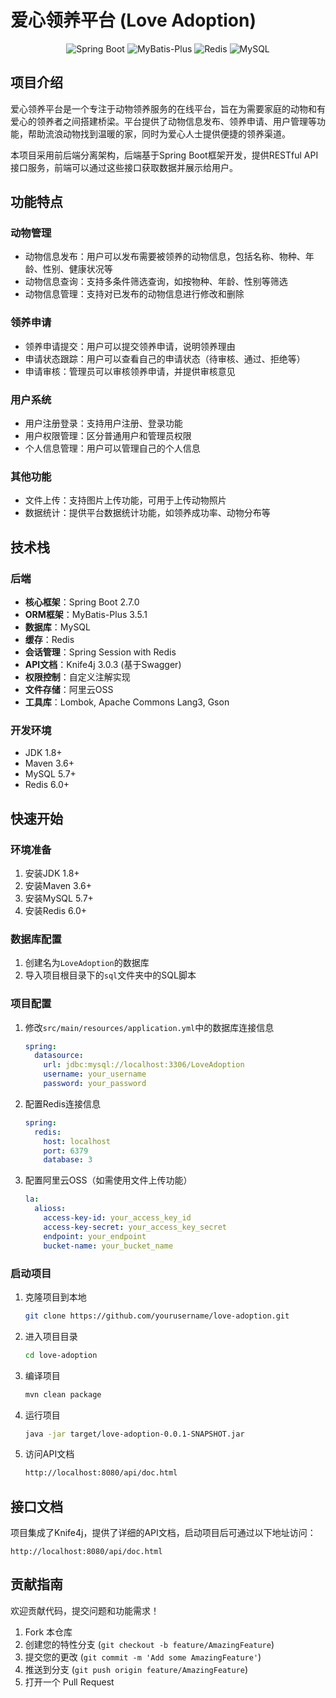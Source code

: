 # 爱心领养平台 (Love Adoption)

<p align="center">
  <img src="https://img.shields.io/badge/Spring%20Boot-2.7.0-brightgreen" alt="Spring Boot">
  <img src="https://img.shields.io/badge/MyBatis--Plus-3.5.1-blue" alt="MyBatis-Plus">
  <img src="https://img.shields.io/badge/Redis-latest-red" alt="Redis">
  <img src="https://img.shields.io/badge/MySQL-latest-orange" alt="MySQL">
</p>

## 项目介绍

爱心领养平台是一个专注于动物领养服务的在线平台，旨在为需要家庭的动物和有爱心的领养者之间搭建桥梁。平台提供了动物信息发布、领养申请、用户管理等功能，帮助流浪动物找到温暖的家，同时为爱心人士提供便捷的领养渠道。

本项目采用前后端分离架构，后端基于Spring Boot框架开发，提供RESTful API接口服务，前端可以通过这些接口获取数据并展示给用户。

## 功能特点

### 动物管理
- 动物信息发布：用户可以发布需要被领养的动物信息，包括名称、物种、年龄、性别、健康状况等
- 动物信息查询：支持多条件筛选查询，如按物种、年龄、性别等筛选
- 动物信息管理：支持对已发布的动物信息进行修改和删除

### 领养申请
- 领养申请提交：用户可以提交领养申请，说明领养理由
- 申请状态跟踪：用户可以查看自己的申请状态（待审核、通过、拒绝等）
- 申请审核：管理员可以审核领养申请，并提供审核意见

### 用户系统
- 用户注册登录：支持用户注册、登录功能
- 用户权限管理：区分普通用户和管理员权限
- 个人信息管理：用户可以管理自己的个人信息

### 其他功能
- 文件上传：支持图片上传功能，可用于上传动物照片
- 数据统计：提供平台数据统计功能，如领养成功率、动物分布等

## 技术栈

### 后端
- **核心框架**：Spring Boot 2.7.0
- **ORM框架**：MyBatis-Plus 3.5.1
- **数据库**：MySQL
- **缓存**：Redis
- **会话管理**：Spring Session with Redis
- **API文档**：Knife4j 3.0.3 (基于Swagger)
- **权限控制**：自定义注解实现
- **文件存储**：阿里云OSS
- **工具库**：Lombok, Apache Commons Lang3, Gson

### 开发环境
- JDK 1.8+
- Maven 3.6+
- MySQL 5.7+
- Redis 6.0+

## 快速开始

### 环境准备
1. 安装JDK 1.8+
2. 安装Maven 3.6+
3. 安装MySQL 5.7+
4. 安装Redis 6.0+

### 数据库配置
1. 创建名为`LoveAdoption`的数据库
2. 导入项目根目录下的`sql`文件夹中的SQL脚本

### 项目配置
1. 修改`src/main/resources/application.yml`中的数据库连接信息
   ```yaml
   spring:
     datasource:
       url: jdbc:mysql://localhost:3306/LoveAdoption
       username: your_username
       password: your_password
   ```

2. 配置Redis连接信息
   ```yaml
   spring:
     redis:
       host: localhost
       port: 6379
       database: 3
   ```

3. 配置阿里云OSS（如需使用文件上传功能）
   ```yaml
   la:
     alioss:
       access-key-id: your_access_key_id
       access-key-secret: your_access_key_secret
       endpoint: your_endpoint
       bucket-name: your_bucket_name
   ```

### 启动项目
1. 克隆项目到本地
   ```bash
   git clone https://github.com/yourusername/love-adoption.git
   ```

2. 进入项目目录
   ```bash
   cd love-adoption
   ```

3. 编译项目
   ```bash
   mvn clean package
   ```

4. 运行项目
   ```bash
   java -jar target/love-adoption-0.0.1-SNAPSHOT.jar
   ```

5. 访问API文档
   ```bash
   http://localhost:8080/api/doc.html
   ```

## 接口文档

项目集成了Knife4j，提供了详细的API文档，启动项目后可通过以下地址访问：
```
http://localhost:8080/api/doc.html
```

## 贡献指南

欢迎贡献代码，提交问题和功能需求！

1. Fork 本仓库
2. 创建您的特性分支 (`git checkout -b feature/AmazingFeature`)
3. 提交您的更改 (`git commit -m 'Add some AmazingFeature'`)
4. 推送到分支 (`git push origin feature/AmazingFeature`)
5. 打开一个 Pull Request
